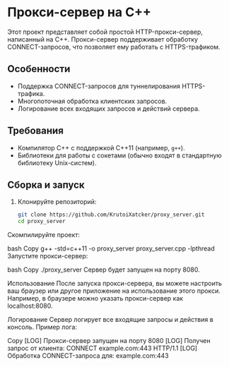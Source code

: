 # Прокси-сервер на C++

Этот проект представляет собой простой HTTP-прокси-сервер, написанный на C++. Прокси-сервер поддерживает обработку CONNECT-запросов, что позволяет ему работать с HTTPS-трафиком.

## Особенности

- Поддержка CONNECT-запросов для туннелирования HTTPS-трафика.
- Многопоточная обработка клиентских запросов.
- Логирование всех входящих запросов и действий сервера.

## Требования

- Компилятор C++ с поддержкой C++11 (например, `g++`).
- Библиотеки для работы с сокетами (обычно входят в стандартную библиотеку Unix-систем).

## Сборка и запуск

1. Клонируйте репозиторий:

   ```bash
   git clone https://github.com/KrutoiXatcker/proxy_server.git
   cd proxy_server
Скомпилируйте проект:

bash
Copy
g++ -std=c++11 -o proxy_server proxy_server.cpp -lpthread
Запустите прокси-сервер:

bash
Copy
./proxy_server
Сервер будет запущен на порту 8080.

Использование
После запуска прокси-сервера, вы можете настроить ваш браузер или другое приложение на использование этого прокси. Например, в браузере можно указать прокси-сервер как localhost:8080.

Логирование
Сервер логирует все входящие запросы и действия в консоль. Пример лога:

Copy
[LOG] Прокси-сервер запущен на порту 8080
[LOG] Получен запрос от клиента:
CONNECT example.com:443 HTTP/1.1
[LOG] Обработка CONNECT-запроса для: example.com:443


